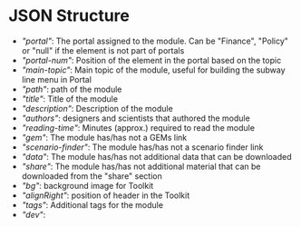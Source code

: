 # JSON Structure
- *"portal"*: The portal assigned to the module. Can be "Finance", "Policy" or "null" if the element is not part of portals
- *"portal-num"*: Position of the element in the portal based on the topic
- *"main-topic"*: Main topic of the module, useful for building the subway line menu in Portal
- *"path"*: path of the module
- *"title"*: Title of the module
- *"description"*: Description of the module
- *"authors"*: designers and scientists that authored the module
- *"reading-time"*: Minutes (approx.) required to read the module
- *"gem"*: The module has/has not a GEMs link
- *"scenario-finder"*: The module has/has not a scenario finder link
- *"data"*: The module has/has not additional data that can be downloaded
- *"share"*: The module has/has not additional material that can be downloaded from the "share" section
- *"bg"*: background image for Toolkit
- *"alignRight"*: position of header in the Toolkit
- *"tags"*: Additional tags for the module
- *"dev"*:
